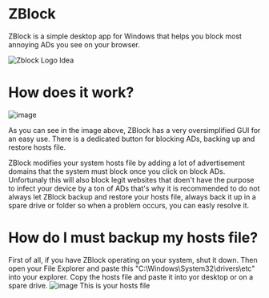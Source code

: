 # ZBlock
ZBlock is a simple desktop app for Windows that helps you block most annoying ADs you see on your browser.

![Zblock Logo Idea](https://github.com/user-attachments/assets/3002e563-610b-4d40-8f5d-146eb8b7c080)

# How does it work?
![image](https://github.com/user-attachments/assets/608c2843-b9f5-4e4e-ba45-619b79e60fec)

As you can see in the image above, ZBlock has a very oversimplified GUI for an easy use. There is a dedicated button for blocking ADs, backing up and restore hosts file.

ZBlock modifies your system hosts file by adding a lot of advertisement domains that the system must block once you click on block ADs. Unfortunaly this will also block legit websites that doen't have the purpose to infect your device by a ton of ADs that's why it is recommended to do not always let ZBlock backup and restore your hosts file, always back it up in a spare drive or folder so when a problem occurs, you can easly resolve it.

# How do I must backup my hosts file?
First of all, if you have ZBlock operating on your system, shut it down. Then open your File Explorer and paste this "C:\Windows\System32\drivers\etc" into your explorer. Copy the hosts file and paste it into yor desktop or on a spare drive.
![image](https://github.com/user-attachments/assets/443447b7-c2d0-42b7-a536-483e6634cf64) This is your hosts file
